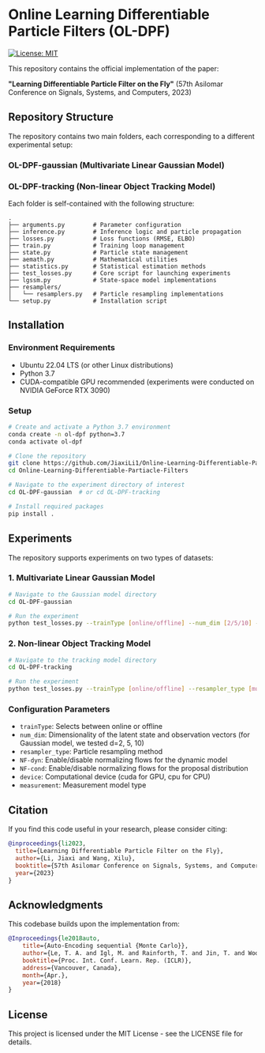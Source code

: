 # Online Learning Differentiable Particle Filters (OL-DPF)

[![License: MIT](https://img.shields.io/badge/License-MIT-yellow.svg)](https://opensource.org/licenses/MIT)

This repository contains the official implementation of the paper:

**"Learning Differentiable Particle Filter on the Fly"** (57th Asilomar Conference on Signals, Systems, and Computers, 2023)

## Repository Structure

The repository contains two main folders, each corresponding to a different experimental setup:

### OL-DPF-gaussian (Multivariate Linear Gaussian Model)
### OL-DPF-tracking (Non-linear Object Tracking Model)

Each folder is self-contained with the following structure:

```
.
├── arguments.py        # Parameter configuration
├── inference.py        # Inference logic and particle propagation
├── losses.py           # Loss functions (RMSE, ELBO)
├── train.py            # Training loop management
├── state.py            # Particle state management
├── aemath.py           # Mathematical utilities
├── statistics.py       # Statistical estimation methods
├── test_losses.py      # Core script for launching experiments
├── lgssm.py            # State-space model implementations
├── resamplers/
│   └── resamplers.py   # Particle resampling implementations
└── setup.py            # Installation script
```

## Installation

### Environment Requirements
- Ubuntu 22.04 LTS (or other Linux distributions)
- Python 3.7
- CUDA-compatible GPU recommended (experiments were conducted on NVIDIA GeForce RTX 3090)

### Setup
```bash
# Create and activate a Python 3.7 environment
conda create -n ol-dpf python=3.7
conda activate ol-dpf

# Clone the repository
git clone https://github.com/JiaxiLi1/Online-Learning-Differentiable-Partiacle-Filters.git
cd Online-Learning-Differentiable-Partiacle-Filters

# Navigate to the experiment directory of interest
cd OL-DPF-gaussian  # or cd OL-DPF-tracking

# Install required packages
pip install .
```

## Experiments

The repository supports experiments on two types of datasets:

### 1. Multivariate Linear Gaussian Model

```bash
# Navigate to the Gaussian model directory
cd OL-DPF-gaussian

# Run the experiment
python test_losses.py --trainType [online/offline] --num_dim [2/5/10] --resampler_type [multinomial/stratified/systematic] --NF-dyn [True/False] --NF-cond [True/False] --device [cuda/cpu]
```

### 2. Non-linear Object Tracking Model

```bash
# Navigate to the tracking model directory
cd OL-DPF-tracking

# Run the experiment
python test_losses.py --trainType [online/offline] --resampler_type [multinomial/stratified/systematic] --NF-dyn [True/False] --NF-cond [True/False] --device [cuda/cpu] --measurement [type]
```

### Configuration Parameters

- `trainType`: Selects between online or offline
- `num_dim`: Dimensionality of the latent state and observation vectors (for Gaussian model, we tested d=2, 5, 10)
- `resampler_type`: Particle resampling method
- `NF-dyn`: Enable/disable normalizing flows for the dynamic model
- `NF-cond`: Enable/disable normalizing flows for the proposal distribution
- `device`: Computational device (cuda for GPU, cpu for CPU)
- `measurement`: Measurement model type

## Citation

If you find this code useful in your research, please consider citing:

```bibtex
@inproceedings{li2023,
  title={Learning Differentiable Particle Filter on the Fly},
  author={Li, Jiaxi and Wang, Xilu},
  booktitle={57th Asilomar Conference on Signals, Systems, and Computers},
  year={2023}
}
```

## Acknowledgments

This codebase builds upon the implementation from:
```bibtex
@Inproceedings{le2018auto,
	title={Auto-Encoding sequential {Monte Carlo}},
	author={Le, T. A. and Igl, M. and Rainforth, T. and Jin, T. and Wood, F.},
	booktitle={Proc. Int. Conf. Learn. Rep. (ICLR)},
	address={Vancouver, Canada},
	month={Apr.},
	year={2018}
}
```

## License

This project is licensed under the MIT License - see the LICENSE file for details.

